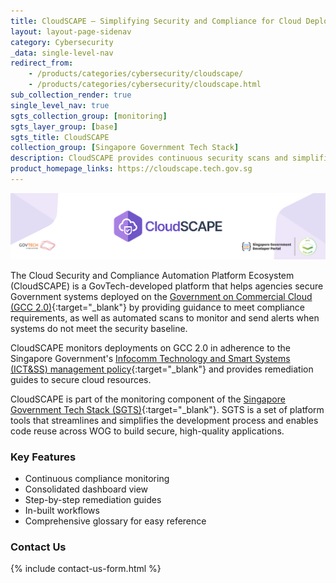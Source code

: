 ```yaml
---
title: CloudSCAPE – Simplifying Security and Compliance for Cloud Deployments in GCC 2.0  
layout: layout-page-sidenav
category: Cybersecurity
_data: single-level-nav
redirect_from:
    - /products/categories/cybersecurity/cloudscape/
    - /products/categories/cybersecurity/cloudscape.html
sub_collection_render: true
single_level_nav: true
sgts_collection_group: [monitoring]
sgts_layer_group: [base]
sgts_title: CloudSCAPE
collection_group: [Singapore Government Tech Stack]
description: CloudSCAPE provides continuous security scans and simplifies compliance management for Government systems deployed on GCC 2.0. Find out more.
product_homepage_links: https://cloudscape.tech.gov.sg
---
```


![CloudSCAPE header banner](/assets/img/CloudSCAPE-HeaderBanner-v1.png)

The Cloud Security and Compliance Automation Platform Ecosystem (CloudSCAPE) is a GovTech-developed platform that helps agencies secure Government systems deployed on the [Government on Commercial Cloud (GCC 2.0)](https://www.developer.tech.gov.sg/products/categories/infrastructure-and-hosting/government-on-commercial-cloud/overview.html){:target="_blank"} by providing guidance to meet compliance requirements, as well as automated scans to monitor and send alerts when systems do not meet the security baseline.

CloudSCAPE monitors deployments on GCC 2.0 in adherence to the Singapore Government's [Infocomm Technology and Smart Systems (ICT&SS) management policy](https://www.developer.tech.gov.sg/guidelines/standards-and-best-practices/instruction-manual-for-ict-ss-management.html){:target="_blank"} and provides remediation guides to secure cloud resources.

CloudSCAPE is part of the monitoring component of the [Singapore Government Tech Stack (SGTS)](https://www.developer.tech.gov.sg/singapore-government-tech-stack/overview/index.html){:target="_blank"}. SGTS is a set of platform tools that streamlines and simplifies the development process and enables code reuse across WOG to build secure, high-quality applications. 

### Key Features

- Continuous compliance monitoring 
- Consolidated dashboard view 
- Step-by-step remediation guides
- In-built workflows
- Comprehensive glossary for easy reference

### Contact Us

{% include contact-us-form.html %}
